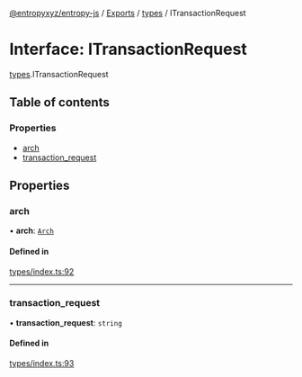 [@entropyxyz/entropy-js](../README.md) / [Exports](../modules.md) / [types](../modules/types.md) / ITransactionRequest

# Interface: ITransactionRequest

[types](../modules/types.md).ITransactionRequest

## Table of contents

### Properties

- [arch](types.ITransactionRequest.md#arch)
- [transaction\_request](types.ITransactionRequest.md#transaction_request)

## Properties

### arch

• **arch**: [`Arch`](../enums/types.Arch.md)

#### Defined in

[types/index.ts:92](https://github.com/entropyxyz/entropy-js/blob/368842b/src/types/index.ts#L92)

___

### transaction\_request

• **transaction\_request**: `string`

#### Defined in

[types/index.ts:93](https://github.com/entropyxyz/entropy-js/blob/368842b/src/types/index.ts#L93)
